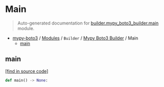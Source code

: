 # Main

> Auto-generated documentation for [builder.mypy_boto3_builder.main](https://github.com/vemel/mypy_boto3/blob/master/builder/mypy_boto3_builder/main.py) module.

- [mypy-boto3](../../README.md#mypy_boto3) / [Modules](../../MODULES.md#mypy-boto3-modules) / `Builder` / [Mypy Boto3 Builder](index.md#mypy-boto3-builder) / Main
    - [main](#main)

## main

[[find in source code]](https://github.com/vemel/mypy_boto3/blob/master/builder/mypy_boto3_builder/main.py#L20)

```python
def main() -> None:
```
